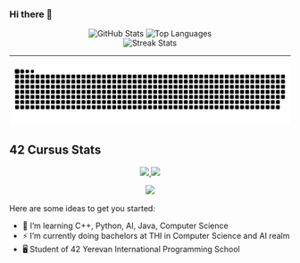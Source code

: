 ### Hi there 👋

<div align="center">
  <img src="https://github-readme-stats.vercel.app/api?username=ashotmsryan&theme=ocean_dark&hide_border=false&include_all_commits=false&count_private=true" alt="GitHub Stats" />
  <img src="https://github-readme-stats.vercel.app/api/top-langs/?username=ashotmsryan&show_icons=true&locale=en&layout=compact&langs_count=8&theme=ocean_dark" alt="Top Languages" />
  <br/>
  <img src="https://github-readme-streak-stats.herokuapp.com/?user=ashotmsryan&theme=ocean_dark&hide_border=false" alt="Streak Stats" />
</div>

---

<picture>
  <source media="(prefers-color-scheme: dark)" srcset="https://raw.githubusercontent.com/platane/platane/output/github-contribution-grid-snake-dark.svg">
  <source media="(prefers-color-scheme: light)" srcset="https://raw.githubusercontent.com/platane/platane/output/github-contribution-grid-snake.svg">
  <img alt="github contribution grid snake animation" src="https://raw.githubusercontent.com/platane/platane/output/github-contribution-grid-snake.svg">
</picture>

## 42 Cursus Stats

<p align="center">
  <a href="https://profile.intra.42.fr/users/amsryan">
    <img src="https://komarev.com/ghpvc/?username=ashotmsryan&style=plastic">
    <img src="https://badgen.net/badge/Born2Code/amsryan/blue?cache=86400&icon=https://meta.intra.42.fr/images/42_logo.svg">
  </a>
</p>


<p align="center">
  <a href="https://github.com/ashotmsryan/42-Yerevan-Armenia">
    <img src="https://badge.mediaplus.ma/greenbinary/amsryan?1337Badge=off&UM6P=off">
  </a> 
</p>


Here are some ideas to get you started:

- 🌱 I’m learning C++, Python, AI, Java, Computer Science
- ⚡  I’m currently doing bachelors at THI in Computer Science and AI realm
- 🖥️ Student of 42 Yerevan International Programming School
<!---
- 🔭 I’m currently working on AudioPlayer by Java (project)
- 👯 I’m looking to collaborate on ...
- 🤔 I’m looking for help with ...
- 💬 Ask me about ...
- 📫 How to reach me: 
- 😄 Pronouns: ...
--->
